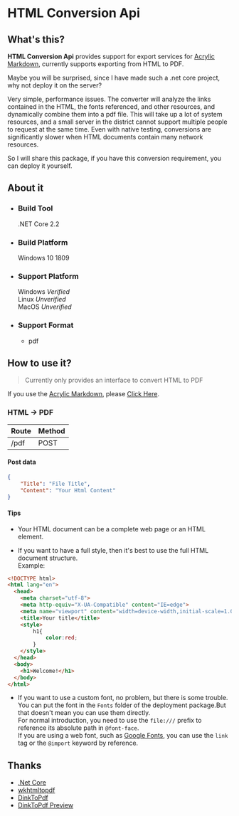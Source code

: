 # HTML Conversion Api

## What's this?

**HTML Conversion Api** provides support for export services for [Acrylic Markdown]('https://www.microsoft.com/en-us/p/acrylic-markdown/9mx0mgjmjnbj'), currently supports exporting from HTML to PDF.

Maybe you will be surprised, since I have made such a .net core project, why not deploy it on the server?

Very simple, performance issues. The converter will analyze the links contained in the HTML, the fonts referenced, and other resources, and dynamically combine them into a pdf file. This will take up a lot of system resources, and a small server in the district cannot support multiple people to request at the same time. Even with native testing, conversions are significantly slower when HTML documents contain many network resources.

So I will share this package, if you have this conversion requirement, you can deploy it yourself.

## About it

- ### Build Tool  
    .NET Core 2.2
- ### Build Platform  
    Windows 10 1809
- ### Support Platform  
    Windows  *Verified*  
    Linux  *Unverified*  
    MacOS *Unverified*
- ### Support Format  
    - pdf  

## How to use it?

> Currently only provides an interface to convert HTML to PDF

If you use the [Acrylic Markdown](https://www.microsoft.com/en-us/p/acrylic-markdown/9mx0mgjmjnbj), please [Click Here](https://blog.richasy.cn/document/acrmd/conversion).

### HTML -> PDF

|Route|Method|
|-|-|
|/pdf|POST|

#### Post data

```json
{
    "Title": "File Title",
    "Content": "Your Html Content"
}
```

#### Tips

- Your HTML document can be a complete web page or an HTML element.

- If you want to have a full style, then it's best to use the full HTML document structure.  
Example:  
```html
<!DOCTYPE html>
<html lang="en">
  <head>
    <meta charset="utf-8">
    <meta http-equiv="X-UA-Compatible" content="IE=edge">
    <meta name="viewport" content="width=device-width,initial-scale=1.0,maximum-scale=1.0, user-scalable=0;">
    <title>Your title</title>
    <style>
        h1{
            color:red;
        }
    </style>
  </head>
  <body>
    <h1>Welcome!</h1>
  </body>
</html>
```
- If you want to use a custom font, no problem, but there is some trouble.  
You can put the font in the `Fonts` folder of the deployment package.But that doesn't mean you can use them directly.  
For normal introduction, you need to use the `file:///` prefix to reference its absolute path in `@font-face`.  
If you are using a web font, such as [Google Fonts](https://fonts.google.com/), you can use the `link` tag or the `@import` keyword by reference.

## Thanks

- [.Net Core](https://github.com/dotnet/core)
- [wkhtmltopdf](https://github.com/wkhtmltopdf/wkhtmltopdf)
- [DinkToPdf](https://github.com/rdvojmoc/DinkToPdf)
- [DinkToPdf Preview](https://github.com/rdvojmoc/DinkToPdf/pull/72)  
